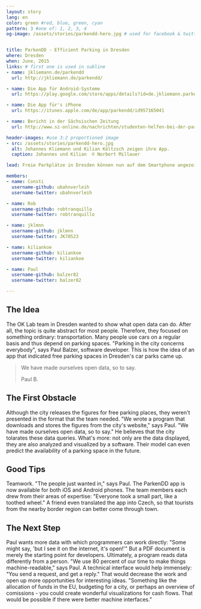```yaml
---
layout: story
lang: en
color: green #red, blue, green, cyan
pattern: 3 #one of: 1, 2, 3, 4 
og-image: /assets/stories/parkendd-hero.jpg # used for facebook & twitter card


title: ParkenDD - Efficient Parking in Dresden
where: Dresden
when: June, 2015
links: # first one is used in subline
- name: jkliemann.de/parkendd
  url: http://jkliemann.de/parkendd/

- name: Die App für Android-Systeme
  url: https://play.google.com/store/apps/details?id=de.jkliemann.parkendd

- name: Die App für's iPhone
  url: https://itunes.apple.com/de/app/parkendd/id957165041

- name: Bericht in der Sächsischen Zeitung
  url: http://www.sz-online.de/nachrichten/studenten-helfen-bei-der-parkplatzsuche-3128007.html

header-images: #use 3:2 proportioned image
- src: /assets/stories/parkendd-hero.jpg
  alt: Johannes Kliemann und Kilian Költzsch zeigen ihre App.
  caption: Johannes und Kilian  © Norbert Millauer

lead: Freie Parkplätze in Dresden können nun auf dem Smartphone angezeigt werden. Das OK Lab Dresden wollte damit zeigen, wie man mit öffentlichen Daten den Alltag erleichtern kann. Ihre App kann inzwischen sogar Parkmöglichkeiten Monate im Voraus vorhersagen. Das Geheimnis? Teamwork!

members:
- name: Consti
  username-github: ubahnverleih
  username-twitter: ubahnverleih

- name: Rob
  username-github: robtranquillo
  username-twitter: robtranquillo

- name: jklmnn
  username-github: jklmnn
  username-twitter: JK70523

- name: kiliankoe
  username-github: kiliankoe
  username-twitter: kiliankoe

- name: Paul
  username-github: balzer82
  username-twitter: balzer82

---
```

## The Idea
The OK Lab team in Dresden wanted to show what open data can do. After all, the topic is quite abstract for most people. Therefore, they focused on something ordinary: transportation.
Many people use cars on a regular basis and thus depend on parking spaces. "Parking in the city concerns everybody", says Paul Balzer, software developer. This is how the idea of ​​an app that indicated free parking spaces in Dresden's car parks came up.

<blockquote>
  <p>We have made ourselves open data, so to say.</p>
  <footer>Paul B.</footer>
</blockquote>


## The First Obstacle
Although the city releases the figures for free parking places, they weren't presented in the format that the team needed. "We wrote a program that downloads and stores the figures from the city's website," says Paul. "We have made ourselves open data, so to say." He believes that the city tolarates these data queries. What's more: not only are the data displayed, they are also analyzed and visualized by a software. Their model can even predict the availability of a parking space in the future.

## Good Tips
Teamwork. "The people just wanted in," says Paul. The ParkenDD app is now available for both iOS and Android phones. The team members each drew from their areas of expertise: "Everyone took a small part, like a toothed wheel." A friend even translated the app into Czech, so that tourists from the nearby border region can better come through town.

## The Next Step
Paul wants more data with which programmers can work directly: "Some might say, 'but I see it on the internet, it's open!'" But a PDF document is merely the starting point for developers. Ultimately, a program reads data differently from a person. "We use 80 percent of our time to make things machine-readable," says Paul. A technical interface would help immensely: "You send a request, and get a reply." That would decrease the work and open up more opportunities for interesting ideas. "Something like the allocation of funds in the EU, budgeting for a city, or perhaps an overview of comissions - you could create wonderful visualizations for cash flows. That would be possible if there were better machine interfaces."
